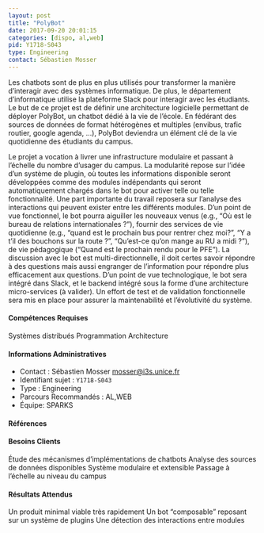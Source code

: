 ```yaml
---
layout: post
title: "PolyBot"
date: 2017-09-20 20:01:15
categories: [dispo, al,web]
pid: Y1718-S043
type: Engineering
contact: Sébastien Mosser
---
```

       
Les chatbots sont de plus en plus utilisés pour transformer la manière d’interagir avec des systèmes informatique. De plus, le département d’informatique utilise la plateforme Slack pour interagir avec les étudiants. Le but de ce projet est de définir une architecture logicielle permettant de déployer PolyBot, un chatbot dédié à la vie de l’école. En fédérant des sources de données de format hétérogènes et multiples (envibus, trafic routier, google agenda, …), PolyBot deviendra un élément clé de la vie quotidienne des étudiants du campus.

Le projet a vocation à livrer une infrastructure modulaire et passant à l’échelle du nombre d’usager du campus. La modularité repose sur l’idée d’un système de plugin, où toutes les informations disponible seront développées comme des modules indépendants qui seront automatiquement chargés dans le bot pour activer telle ou telle fonctionnalité. Une part importante du travail reposera sur l’analyse des interactions qui peuvent exister entre les différents modules.
D’un point de vue fonctionnel, le bot pourra aiguiller les nouveaux venus (e.g., “Où est le bureau de relations internationales ?”), fournir des services de vie quotidienne (e.g., “quand est le prochain bus pour rentrer chez moi?”, “Y a t’il des bouchons sur la route ?”, “Qu’est-ce qu’on mange au RU a midi ?”), de vie pédagogique (“Quand est le prochain rendu pour le PFE”). La discussion avec le bot est multi-directionnelle, il doit certes savoir répondre à des questions mais aussi engranger de l’information pour répondre plus efficacement aux questions. D’un point de vue technologique, le bot sera intégré dans Slack, et le backend intégré sous la forme d’une architecture micro-services (à valider). Un effort de test et de validation fonctionnelle sera mis en place pour assurer la maintenabilité et l’évolutivité du système. 


#### Compétences Requises
Systèmes distribués
Programmation
Architecture



     

#### Informations Administratives
  * Contact : Sébastien Mosser <mosser@i3s.unice.fr>
  * Identifiant sujet : `Y1718-S043`
  * Type : Engineering
  * Parcours Recommandés : AL,WEB
  * Équipe: SPARKS

#### Références



#### Besoins Clients
Étude des mécanismes d’implémentations de chatbots
Analyse des sources de données disponibles
Système modulaire et extensible
Passage à l’échelle au niveau du campus

#### Résultats Attendus
Un produit minimal viable très rapidement
Un bot “composable” reposant sur un système de plugins
Une détection des interactions entre modules
     